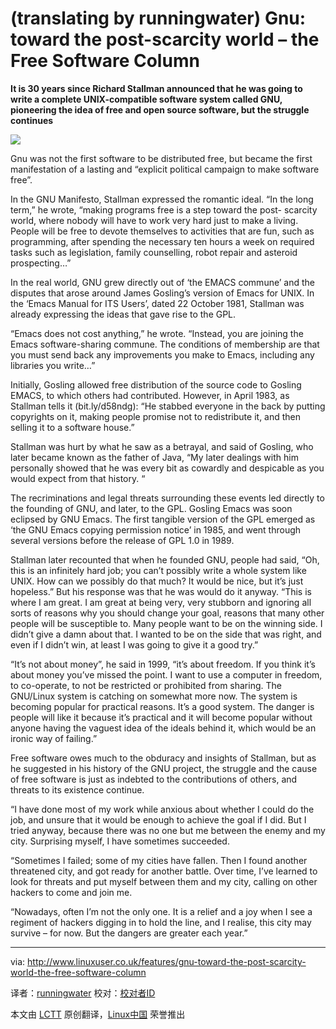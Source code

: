 (translating by runningwater)
Gnu: toward the post-scarcity world – the Free Software Column
================================================================================
**It is 30 years since Richard Stallman announced that he was going to write a complete UNIX-compatible software system called GNU, pioneering the idea of free and open source software, but the struggle continues**

![](http://www.linuxuser.co.uk/wp-content/uploads/2011/04/Richard-Hillesley-200x150.jpg)

Gnu was not the first software to be distributed free, but became the first manifestation of a lasting and “explicit political campaign to make software free”.

In the GNU Manifesto, Stallman expressed the romantic ideal. “In the long term,” he wrote, “making programs free is a step toward the post- scarcity world, where nobody will have to work very hard just to make a living. People will be free to devote themselves to activities that are fun, such as programming, after spending the necessary ten hours a week on required tasks such as legislation, family counselling, robot repair and asteroid prospecting…”

In the real world, GNU grew directly out of ‘the EMACS commune’ and the disputes that arose around James Gosling’s version of Emacs for UNIX. In the ‘Emacs Manual for ITS Users’, dated 22 October 1981, Stallman was already expressing the ideas that gave rise to the GPL.

“Emacs does not cost anything,” he wrote. “Instead, you are joining the Emacs software-sharing commune. The conditions of membership are that you must send back any improvements you make to Emacs, including any libraries you write…”

Initially, Gosling allowed free distribution of the source code to Gosling EMACS, to which others had contributed. However, in April 1983, as Stallman tells it (bit.ly/d58ndg): “He stabbed everyone in the back by putting copyrights on it, making people promise not to redistribute it, and then selling it to a software house.”

Stallman was hurt by what he saw as a betrayal, and said of Gosling, who later became known as the father of Java, “My later dealings with him personally showed that he was every bit as cowardly and despicable as you would expect from that history. “

The recriminations and legal threats surrounding these events led directly to the founding of GNU, and later, to the GPL. Gosling Emacs was soon eclipsed by GNU Emacs. The first tangible version of the GPL emerged as ‘the GNU Emacs copying permission notice’ in 1985, and went through several versions before the release of GPL 1.0 in 1989.

Stallman later recounted that when he founded GNU, people had said, “Oh, this is an infinitely hard job; you can’t possibly write a whole system like UNIX. How can we possibly do that much? It would be nice, but it’s just hopeless.” But his response was that he was would do it anyway. “This is where I am great. I am great at being very, very stubborn and ignoring all sorts of reasons why you should change your goal, reasons that many other people will be susceptible to. Many people want to be on the winning side. I didn’t give a damn about that. I wanted to be on the side that was right, and even if I didn’t win, at least I was going to give it a good try.”

“It’s not about money”, he said in 1999, “it’s about freedom. If you think it’s about money you’ve missed the point. I want to use a computer in freedom, to co-operate, to not be restricted or prohibited from sharing. The GNU/Linux system is catching on somewhat more now. The system is becoming popular for practical reasons. It’s a good system. The danger is people will like it because it’s practical and it will become popular without anyone having the vaguest idea of the ideals behind it, which would be an ironic way of failing.”

Free software owes much to the obduracy and insights of Stallman, but as he suggested in his history of the GNU project, the struggle and the cause of free software is just as indebted to the contributions of others, and threats to its existence continue.

“I have done most of my work while anxious about whether I could do the job, and unsure that it would be enough to achieve the goal if I did. But I tried anyway, because there was no one but me between the enemy and my city. Surprising myself, I have sometimes succeeded.

“Sometimes I failed; some of my cities have fallen. Then I found another threatened city, and got ready for another battle. Over time, I’ve learned to look for threats and put myself between them and my city, calling on other hackers to come and join me.

“Nowadays, often I’m not the only one. It is a relief and a joy when I see a regiment of hackers digging in to hold the line, and I realise, this city may survive – for now. But the dangers are greater each year.”

--------------------------------------------------------------------------------

via: http://www.linuxuser.co.uk/features/gnu-toward-the-post-scarcity-world-the-free-software-column

译者：[runningwater](https://github.com/runningwater) 校对：[校对者ID](https://github.com/校对者ID)

本文由 [LCTT](https://github.com/LCTT/TranslateProject) 原创翻译，[Linux中国](http://linux.cn/) 荣誉推出
